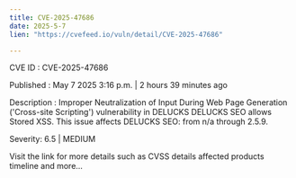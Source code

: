 ```yaml
---
title: CVE-2025-47686
date: 2025-5-7
lien: "https://cvefeed.io/vuln/detail/CVE-2025-47686"

---
```


CVE ID : CVE-2025-47686

Published :  May 7
2025
3:16 p.m. | 2 hours
39 minutes ago

Description : Improper Neutralization of Input During Web Page Generation ('Cross-site Scripting') vulnerability in DELUCKS DELUCKS SEO allows Stored XSS. This issue affects DELUCKS SEO: from n/a through 2.5.9.

Severity: 6.5 | MEDIUM

Visit the link for more details
such as CVSS details
affected products
timeline
and more...
